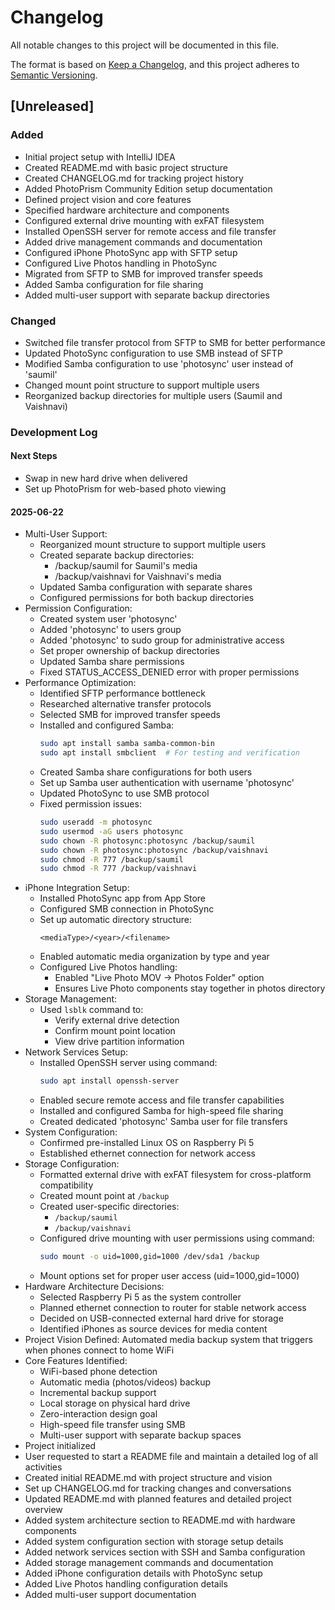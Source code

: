 # Changelog

All notable changes to this project will be documented in this file.

The format is based on [Keep a Changelog](https://keepachangelog.com/en/1.0.0/),
and this project adheres to [Semantic Versioning](https://semver.org/spec/v2.0.0.html).

## [Unreleased]

### Added
- Initial project setup with IntelliJ IDEA
- Created README.md with basic project structure
- Created CHANGELOG.md for tracking project history
- Added PhotoPrism Community Edition setup documentation
- Defined project vision and core features
- Specified hardware architecture and components
- Configured external drive mounting with exFAT filesystem
- Installed OpenSSH server for remote access and file transfer
- Added drive management commands and documentation
- Configured iPhone PhotoSync app with SFTP setup
- Configured Live Photos handling in PhotoSync
- Migrated from SFTP to SMB for improved transfer speeds
- Added Samba configuration for file sharing
- Added multi-user support with separate backup directories

### Changed
- Switched file transfer protocol from SFTP to SMB for better performance
- Updated PhotoSync configuration to use SMB instead of SFTP
- Modified Samba configuration to use 'photosync' user instead of 'saumil'
- Changed mount point structure to support multiple users
- Reorganized backup directories for multiple users (Saumil and Vaishnavi)

### Development Log

#### Next Steps
- Swap in new hard drive when delivered
- Set up PhotoPrism for web-based photo viewing

#### 2025-06-22
- Multi-User Support:
  - Reorganized mount structure to support multiple users
  - Created separate backup directories:
    - /backup/saumil for Saumil's media
    - /backup/vaishnavi for Vaishnavi's media
  - Updated Samba configuration with separate shares
  - Configured permissions for both backup directories
- Permission Configuration:
  - Created system user 'photosync'
  - Added 'photosync' to users group
  - Added 'photosync' to sudo group for administrative access
  - Set proper ownership of backup directories
  - Updated Samba share permissions
  - Fixed STATUS_ACCESS_DENIED error with proper permissions
- Performance Optimization:
  - Identified SFTP performance bottleneck
  - Researched alternative transfer protocols
  - Selected SMB for improved transfer speeds
  - Installed and configured Samba:
    ```bash
    sudo apt install samba samba-common-bin
    sudo apt install smbclient  # For testing and verification
    ```
  - Created Samba share configurations for both users
  - Set up Samba user authentication with username 'photosync'
  - Updated PhotoSync to use SMB protocol
  - Fixed permission issues:
    ```bash
    sudo useradd -m photosync
    sudo usermod -aG users photosync
    sudo chown -R photosync:photosync /backup/saumil
    sudo chown -R photosync:photosync /backup/vaishnavi
    sudo chmod -R 777 /backup/saumil
    sudo chmod -R 777 /backup/vaishnavi
    ```
- iPhone Integration Setup:
  - Installed PhotoSync app from App Store
  - Configured SMB connection in PhotoSync
  - Set up automatic directory structure:
    ```
    <mediaType>/<year>/<filename>
    ```
  - Enabled automatic media organization by type and year
  - Configured Live Photos handling:
    - Enabled "Live Photo MOV -> Photos Folder" option
    - Ensures Live Photo components stay together in photos directory
- Storage Management:
  - Used `lsblk` command to:
    - Verify external drive detection
    - Confirm mount point location
    - View drive partition information
- Network Services Setup:
  - Installed OpenSSH server using command:
    ```bash
    sudo apt install openssh-server
    ```
  - Enabled secure remote access and file transfer capabilities
  - Installed and configured Samba for high-speed file sharing
  - Created dedicated 'photosync' Samba user for file transfers
- System Configuration:
  - Confirmed pre-installed Linux OS on Raspberry Pi 5
  - Established ethernet connection for network access
- Storage Configuration:
  - Formatted external drive with exFAT filesystem for cross-platform compatibility
  - Created mount point at `/backup`
  - Created user-specific directories:
    - `/backup/saumil`
    - `/backup/vaishnavi`
  - Configured drive mounting with user permissions using command:
    ```bash
    sudo mount -o uid=1000,gid=1000 /dev/sda1 /backup
    ```
  - Mount options set for proper user access (uid=1000,gid=1000)
- Hardware Architecture Decisions:
  - Selected Raspberry Pi 5 as the system controller
  - Planned ethernet connection to router for stable network access
  - Decided on USB-connected external hard drive for storage
  - Identified iPhones as source devices for media content
- Project Vision Defined: Automated media backup system that triggers when phones connect to home WiFi
- Core Features Identified:
  - WiFi-based phone detection
  - Automatic media (photos/videos) backup
  - Incremental backup support
  - Local storage on physical hard drive
  - Zero-interaction design goal
  - High-speed file transfer using SMB
  - Multi-user support with separate backup spaces
- Project initialized
- User requested to start a README file and maintain a detailed log of all activities
- Created initial README.md with project structure and vision
- Set up CHANGELOG.md for tracking changes and conversations
- Updated README.md with planned features and detailed project overview
- Added system architecture section to README.md with hardware components
- Added system configuration section with storage setup details
- Added network services section with SSH and Samba configuration
- Added storage management commands and documentation
- Added iPhone configuration details with PhotoSync setup
- Added Live Photos handling configuration details
- Added multi-user support documentation
